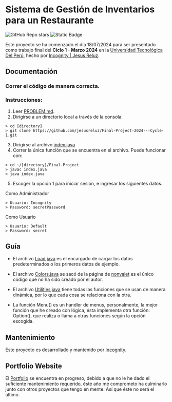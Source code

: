 # Sistema de Gestión de Inventarios para un Restaurante

![GitHub Repo stars](https://img.shields.io/github/stars/jesusreluz/Final-Project-2024---Cycle-1)
![Static Badge](https://img.shields.io/badge/zincognity-E6EAC9?logo=instagram)

Este proyecto se ha comenzado el día 18/07/2024 para ser presentado como trabajo final del **Ciclo 1 - Marzo 2024** en la [Universidad Tecnológica Del Perú](https://www.utp.edu.pe), hecho por [Incognity | Jesus Reluz](https://github.com/jesusreluz).

## Documentación

### Correr el código de manera correcta.

### Instrucciones:

1. Leer [PROBLEM.md](https://github.com/jesusreluz/Final-Project-2024---Cycle-1/blob/main/PROBLEM.md).
2. Dirigirse a un directorio local a través de la consola.

```console
> cd [directory]
> git clone https://github.com/jesusreluz/Final-Project-2024---Cycle-1.git
```

3. Dirigirse al archivo [index.java](https://github.com/jesusreluz/Final-Project-2024---Cycle-1/blob/main/index.java)
4. Correr la única función que se encuentra en el archivo. Puede funcionar con:

```console
> cd ~/[directory]/Final-Project
> javac index.java
> java index.java
```

5. Escoger la opción 1 para iniciar sesión, e ingresar los siguientes datos.

Como Administrador

```console
> Usuario: Incognity
> Password: secretPassword
```

Como Usuario

```console
> Usuario: Default
> Password: secret
```

## Guía

- El archivo [Load.java](https://github.com/jesusreluz/Final-Project-2024---Cycle-1/blob/main/src/Load.java) es el encargado de cargar los datos predeterminados o los primeros datos de ejemplo.

- El archivo [Colors.java](https://github.com/jesusreluz/Final-Project-2024---Cycle-1/blob/main/src/Colors.java) se sacó de la página de [nonvalet](https://nonvalet.com/posts/20210413_java_console_colors/#:~:text=To%20change%20terminal%20colors%2C%20you,names%20for%20better%20code%20readability.) es el único código que no ha sido creado por el autor.

- El archivo [Utilities.java](https://github.com/jesusreluz/Final-Project-2024---Cycle-1/blob/main/src/Utilities.java) tiene todas las funciones que se usan de manera dinámica, por lo que cada cosa se relaciona con la otra.

- La función Menu() es un handler de menus, personalmente, la mejor función que he creado con lógica, ésta implementa otra función: Option(), que realiza o llama a otras funciones según la opción escogida.

## Mantenimiento

Este proyecto es desarrollado y mantenido por [Incognity](https://github.com/jesusreluz).

## Portfolio Website

El [Portfolio](https://portfolio.incognity.work) se encuentra en progreso, debido a que no le he dado el suficiente mantenimiento requerido, éste año me comprometo ha culminarlo junto con otros proyectos que tengo en mente. Así que éste no será el último.
